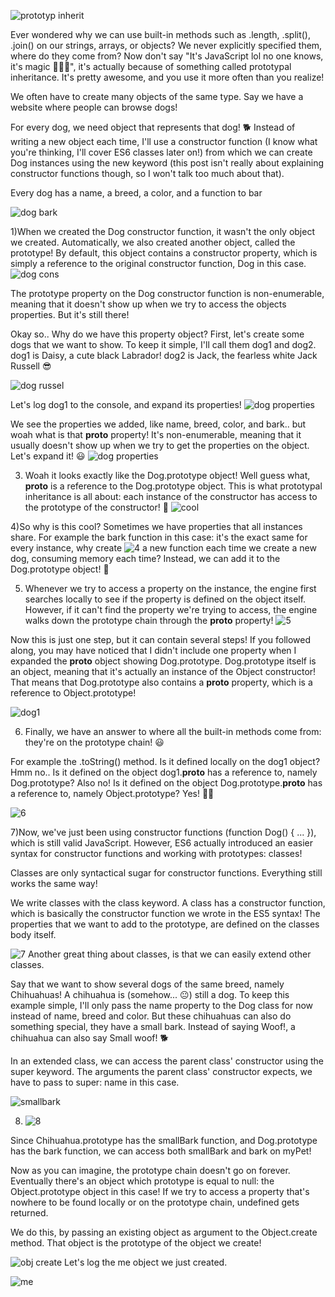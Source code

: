 
![prototyp inherit](https://user-images.githubusercontent.com/93249038/210702240-21257350-1969-4cfe-9b4a-d2d92cd84d16.jpg)

Ever wondered why we can use built-in methods such as .length, .split(), .join() on our strings, arrays, or objects? We never explicitly specified them, where do they come from? Now don't say "It's JavaScript lol no one knows, it's magic 🧚🏻‍♂️", it's actually because of something called prototypal inheritance. It's pretty awesome, and you use it more often than you realize!

We often have to create many objects of the same type. Say we have a website where people can browse dogs!

For every dog, we need object that represents that dog! 🐕 Instead of writing a new object each time, I'll use a constructor function (I know what you're thinking, I'll cover ES6 classes later on!) from which we can create Dog instances using the new keyword (this post isn't really about explaining constructor functions though, so I won't talk too much about that).

 Every dog has a name, a breed, a color, and a function to bar

![dog bark ](https://user-images.githubusercontent.com/93249038/210702321-c01a1db1-2408-4b8c-abd7-2ac12e94d6d8.jpg)

1)When we created the Dog constructor function, it wasn't the only object we created. Automatically, we also created another object, called the prototype! By default, this object contains a constructor property, which is simply a reference to the original constructor function, Dog in this case.
![dog cons](https://user-images.githubusercontent.com/93249038/210702376-ce3f61d4-7b8f-4aa0-8077-32ab32ecb8cb.jpg)

The prototype property on the Dog constructor function is non-enumerable, meaning that it doesn't show up when we try to access the objects properties. But it's still there!

Okay so.. Why do we have this property object? First, let's create some dogs that we want to show. To keep it simple, I'll call them dog1 and dog2. dog1 is Daisy, a cute black Labrador! dog2 is Jack, the fearless white Jack Russell 😎

![dog russel](https://user-images.githubusercontent.com/93249038/210702436-ab10f52a-f6a6-493b-8a13-3e7abca31729.jpg)

Let's log dog1 to the console, and expand its properties!
![dog properties](https://user-images.githubusercontent.com/93249038/210702483-f0e50d0e-d0eb-447e-9194-0f827da1b137.jpg)

We see the properties we added, like name, breed, color, and bark.. but woah what is that __proto__ property! It's non-enumerable, meaning that it usually doesn't show up when we try to get the properties on the object. Let's expand it! 😃
![dog properties](https://user-images.githubusercontent.com/93249038/210702517-ac24b685-f0c6-4969-afdb-abd516853207.jpg)

3) Woah it looks exactly like the Dog.prototype object! Well guess what, __proto__ is a reference to the Dog.prototype object. This is what prototypal inheritance is all about: each instance of the constructor has access to the prototype of the constructor! 🤯
![cool](https://user-images.githubusercontent.com/93249038/210702558-b19d0d97-4d2b-45db-888f-42e7e357f8d7.jpg)

4)So why is this cool? Sometimes we have properties that all instances share. For example the bark function in this case: it's the exact same for every instance, why create ![4](https://user-images.githubusercontent.com/93249038/210702588-7df079ae-3625-4343-9090-fc4027b11558.jpg)
a new function each time we create a new dog, consuming memory each time? Instead, we can add it to the Dog.prototype object! 🥳

5) Whenever we try to access a property on the instance, the engine first searches locally to see if the property is defined on the object itself. However, if it can't find the property we're trying to access, the engine walks down the prototype chain through the __proto__ property!
 ![5](https://user-images.githubusercontent.com/93249038/210702685-6fb21bf2-2496-4734-8f60-7a193ad9538b.jpg)

Now this is just one step, but it can contain several steps! If you followed along, you may have noticed that I didn't include one property when I expanded the __proto__ object showing Dog.prototype. Dog.prototype itself is an object, meaning that it's actually an instance of the Object constructor! That means that Dog.prototype also contains a __proto__ property, which is a reference to Object.prototype!
 
![dog1](https://user-images.githubusercontent.com/93249038/210702766-0f772024-e5fe-4fbb-943e-92139ceec188.jpg)

6) Finally, we have an answer to where all the built-in methods come from: they're on the prototype chain! 😃

For example the .toString() method. Is it defined locally on the dog1 object? Hmm no.. Is it defined on the object dog1.__proto__ has a reference to, namely Dog.prototype? Also no! Is it defined on the object Dog.prototype.__proto__ has a reference to, namely Object.prototype? Yes! 🙌🏼

![6](https://user-images.githubusercontent.com/93249038/210702823-8d3a69e3-e649-4295-8d77-b8700a208eec.jpg)

7)Now, we've just been using constructor functions (function Dog() { ... }), which is still valid JavaScript. However, ES6 actually introduced an easier syntax for constructor functions and working with prototypes: classes!

Classes are only syntactical sugar for constructor functions. Everything still works the same way!

We write classes with the class keyword. A class has a constructor function, which is basically the constructor function we wrote in the ES5 syntax! The properties that we want to add to the prototype, are defined on the classes body itself.

![7](https://user-images.githubusercontent.com/93249038/210703124-dbeee89a-2733-4c9f-894d-9191321c8000.jpg)
Another great thing about classes, is that we can easily extend other classes.

Say that we want to show several dogs of the same breed, namely Chihuahuas! A chihuahua is (somehow... 😐) still a dog. To keep this example simple, I'll only pass the name property to the Dog class for now instead of name, breed and color. But these chihuahuas can also do something special, they have a small bark. Instead of saying Woof!, a chihuahua can also say Small woof! 🐕

In an extended class, we can access the parent class' constructor using the super keyword. The arguments the parent class' constructor expects, we have to pass to super: name in this case.

![smallbark](https://user-images.githubusercontent.com/93249038/210703196-11693a66-557c-423b-8bec-a6a721c06e0f.jpg)

8) ![8](https://user-images.githubusercontent.com/93249038/210703261-dbd42e15-598b-4a18-93cb-46da13a2e3fb.jpg)

Since Chihuahua.prototype has the smallBark function, and Dog.prototype has the bark function, we can access both smallBark and bark on myPet!

Now as you can imagine, the prototype chain doesn't go on forever. Eventually there's an object which prototype is equal to null: the Object.prototype object in this case! If we try to access a property that's nowhere to be found locally or on the prototype chain, undefined gets returned.

We do this, by passing an existing object as argument to the Object.create method. That object is the prototype of the object we create!

![obj create](https://user-images.githubusercontent.com/93249038/210703402-781c575a-7b67-423e-a9c6-a4ba3eff8e2b.jpg)
Let's log the me object we just created.

![me](https://user-images.githubusercontent.com/93249038/210703460-88c97f52-3304-4583-bf34-86ca578b4cea.jpg)

